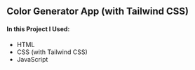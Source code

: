 ## Color Generator App (with Tailwind CSS)

#### In this Project I Used:

- HTML
- CSS (with Tailwind CSS)
- JavaScript
